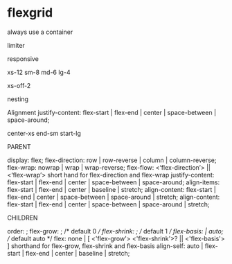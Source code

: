 # flexgrid

always use a container

limiter

responsive


xs-12
sm-8
md-6
lg-4


xs-off-2

nesting

Alignment
justify-content: flex-start | flex-end | center | space-between | space-around;

center-xs end-sm start-lg

PARENT

display: flex;
flex-direction: row | row-reverse | column | column-reverse;
flex-wrap: nowrap | wrap | wrap-reverse;
flex-flow: <‘flex-direction’> || <‘flex-wrap’> short hand for flex-direction and flex-wrap
justify-content: flex-start | flex-end | center | space-between | space-around;
align-items: flex-start | flex-end | center | baseline | stretch;
align-content: flex-start | flex-end | center | space-between | space-around | stretch;
align-content: flex-start | flex-end | center | space-between | space-around | stretch;


CHILDREN

order: <integer>;
flex-grow: <number>; /* default 0 */
flex-shrink: <number>; /* default 1 */
flex-basis: <length> | auto; /* default auto */
flex: none | [ <'flex-grow'> <'flex-shrink'>? || <'flex-basis'> ]  shorthand for flex-grow, flex-shrink and flex-basis
align-self: auto | flex-start | flex-end | center | baseline | stretch;
